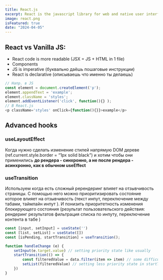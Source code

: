 ```yaml
---
title: React.js
excerpt: React is the javascript library for web and native user interfaces
image: react.png
isFeatured: true
date: "2024-04-05"
---
```

## React vs Vanilla JS:

* React code is more readable (JSX = JS + HTML in 1 file)
* Components
* JS is imperative (буквально даёшь пошаговые инструкции)
* React is declarative (описываешь что именно ты делаешь)
```javascript
// Напр. в JS
const element = document.createElement('p');
element.appendText = 'example';
element.className = 'styles';
element.addEventListener('click', function(){} );
// В React.js
<p className='styles' onClick={function(){}}>example</p>
```




## Advanced hooks
### useLayoutEffect
Когда нужно сделать изменение стилей напрямую DOM дереве (ref.current.style.border = “1px solid black”)
и хотим чтобы они применились **до рендера - синхронно, а не после рендера - асинхронно, как в обычном useEffect**

### useTransition
Используем когда есть сложный ререндеринг влияет на отзывчивость страницы. 
С помощью него можно приоритизировать состояние которое влияет на отзывчивость (текст инпут, переключение между табами, таймлайн инпут ).
И понизить приоритетность изменения блокирующего состояния (результат пользовательского действия: рендеринг результатов фильтрация списка по инпуту, переключение контента в табе )
```javascript
const [input, setInput] = useState('')
const [list, setList] = useState([])
const [isPending, startTransition] = useTransition();

function handleChange (e) {
	setInput(e.target.value) // setting priority state like usually
	startTransition(() => {
        const filteredValue = data.filter(item => item) // some difficult filtering calculations
        setList(filteredValue) // setting less priority state in startTransition
	})
}
```


